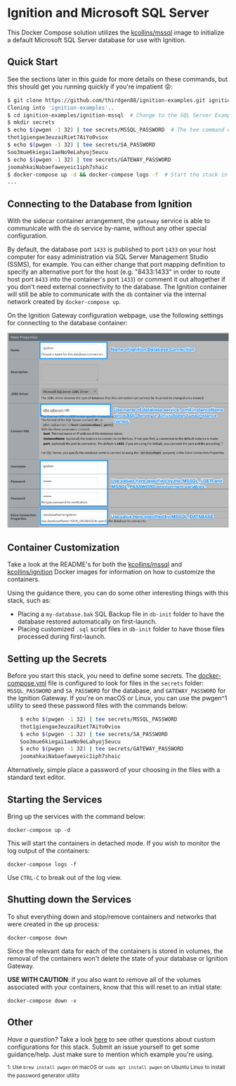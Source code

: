<!-- markdownlint-disable MD033 -->

# Ignition and Microsoft SQL Server

This Docker Compose solution utilizes the [kcollins/mssql](https://hub.docker.com/r/kcollins/mssql) image to initialize a default Microsoft SQL Server database for use with Ignition.

## Quick Start

See the sections later in this guide for more details on these commands, but this should get you running quickly if you're impatient 😝:

```bash
$ git clone https://github.com/thirdgen88/ignition-examples.git ignition-examples
Cloning into 'ignition-examples'..
$ cd ignition-examples/ignition-mssql  # Change to the SQL Server Example Folder
$ mkdir secrets
$ echo $(pwgen -1 32) | tee secrets/MSSQL_PASSWORD  # The tee command will echo the generated password to stdout and write to file
thot1giengae3euzaiRiet7AiYo0viox
$ echo $(pwgen -1 32) | tee secrets/SA_PASSWORD
Soo3mue6kiegai1aeNo9eLahyoj5eucu
$ echo $(pwgen -1 32) | tee secrets/GATEWAY_PASSWORD
joomahkaiNabaefaweyeic1iph7shaic
$ docker-compose up -d && docker-compose logs -f  # Start the stack in detached mode and start to follow the logs (break with Ctrl-C)
...
```

## Connecting to the Database from Ignition

With the sidecar container arrangement, the `gateway` service is able to communicate with the `db` service by-name, without any other special configuration.

By default, the database port `1433` is published to port `1433` on your host computer for easy administration via SQL Server Management Studio (SSMS), for example.  You can either change that port mapping definition to specify an alternative port for the host (e.g. "8433:1433" in order to route host port `8433` into the container's port `1433`) or comment it out altogether if you don't need external connectivity to the database.  The Ignition container will still be able to communicate with the `db` container via the internal network created by `docker-compose up`.

On the Ignition Gateway configuration webpage, use the following settings for connecting to the database container:

![Ignition Database Configuration Page](../assets/ignition-mssql-connection-config.png)

## Container Customization

Take a look at the README's for both the [kcollins/mssql](https://hub.docker.com/r/kcollins/mssql) and [kcollins/ignition](http://hub.docker.com/r/kcollins/ignition) Docker images for information on how to customize the containers.

Using the guidance there, you can do some other interesting things with this stack, such as:

- Placing a `my-database.bak` SQL Backup file in `db-init` folder to have the database restored automatically on first-launch.
- Placing customized `.sql` script files in `db-init` folder to have those files processed during first-launch.

## Setting up the Secrets

Before you start this stack, you need to define some secrets.  The [docker-compose.yml](docker-compose.yml) file is configured to look for files in the `secrets` folder: `MSSQL_PASSWORD` and `SA_PASSWORD` for the database, and `GATEWAY_PASSWORD` for the Ignition Gateway.  If you're on macOS or Linux, you can use the pwgen^1 utility to seed these password files with the commands below:

```bash
    $ echo $(pwgen -1 32) | tee secrets/MSSQL_PASSWORD
    thot1giengae3euzaiRiet7AiYo0viox
    $ echo $(pwgen -1 32) | tee secrets/SA_PASSWORD
    Soo3mue6kiegai1aeNo9eLahyoj5eucu
    $ echo $(pwgen -1 32) | tee secrets/GATEWAY_PASSWORD
    joomahkaiNabaefaweyeic1iph7shaic
```

Alternatively, simple place a password of your choosing in the files with a standard text editor.

## Starting the Services

Bring up the services with the command below:

    docker-compose up -d

This will start the containers in detached mode.  If you wish to monitor the log output of the containers:

    docker-compose logs -f

Use `CTRL-C` to break out of the log view.

## Shutting down the Services

To shut everything down and stop/remove containers and networks that were created in the _up_ process:

    docker-compose down

Since the relevant data for each of the containers is stored in volumes, the removal of the containers won't delete the state of your database or Ignition Gateway.

**USE WITH CAUTION**: If you also want to remove all of the volumes associated with your containers, know that this will reset to an initial state:

    docker-compose down -v

## Other

_Have a question?_  Take a look [here](https://github.com/thirdgen88/ignition-examples/issues) to see other questions about custom configurations for this stack.  Submit an issue yourself to get some guidance/help.  Just make sure to mention which example you're using.

<sup>1: Use `brew install pwgen` on macOS or `sudo apt install pwgen` on Ubuntu Linux to install the password generator utility</sup>